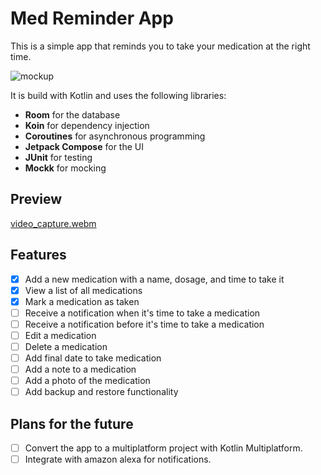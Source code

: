 # Med Reminder App

This is a simple app that reminds you to take your medication at the right time.

![mockup](https://github.com/user-attachments/assets/ee0fedd5-5fcc-4ff8-99b1-fe7b2935ecbb)


It is build with Kotlin and uses the following libraries:
- **Room** for the database
- **Koin** for dependency injection
- **Coroutines** for asynchronous programming
- **Jetpack Compose** for the UI
- **JUnit** for testing
- **Mockk** for mocking

## Preview

[video_capture.webm](https://github.com/user-attachments/assets/6e1a8292-fad8-42bc-b33a-a64dedeb6b61)


## Features
- [x] Add a new medication with a name, dosage, and time to take it
- [x] View a list of all medications
- [x] Mark a medication as taken
- [ ] Receive a notification when it's time to take a medication
- [ ] Receive a notification before it's time to take a medication
- [ ] Edit a medication
- [ ] Delete a medication
- [ ] Add final date to take medication
- [ ] Add a note to a medication
- [ ] Add a photo of the medication
- [ ] Add backup and restore functionality

## Plans for the future
- [ ] Convert the app to a multiplatform project with Kotlin Multiplatform.
- [ ] Integrate with amazon alexa for notifications.
